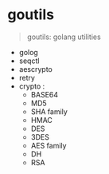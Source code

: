 # goutils

> goutils: golang utilities

- golog
- seqctl
- aescrypto
- retry
- crypto :
  - BASE64
  - MD5
  - SHA family
  - HMAC
  - DES
  - 3DES
  - AES family
  - DH
  - RSA
